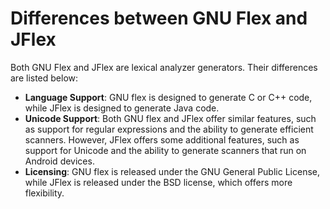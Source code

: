 # Differences between GNU Flex and JFlex

Both GNU Flex and JFlex are lexical analyzer generators. Their differences are listed below:

- **Language Support**: GNU flex is designed to generate C or C++ code, while JFlex is designed to generate Java code.
- **Unicode Support**: Both GNU flex and JFlex offer similar features, such as support for regular expressions and the ability to generate efficient scanners. However, JFlex offers some additional features, such as support for Unicode and the ability to generate scanners that run on Android devices.
- **Licensing**: GNU flex is released under the GNU General Public License, while JFlex is released under the BSD license, which offers more flexibility.
